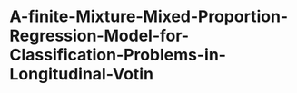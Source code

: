 # A-finite-Mixture-Mixed-Proportion-Regression-Model-for-Classification-Problems-in-Longitudinal-Votin